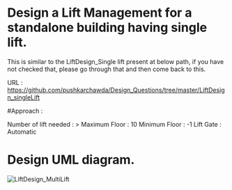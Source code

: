 # Design a Lift Management for a standalone building having single lift. 

This is similar to the LiftDesign_Single lift present at below path, if you have not checked that, please go through that and then come back to this.

URL : https://github.com/pushkarchawda/Design_Questions/tree/master/LiftDesign_singleLift

#Approach : 

Number of lift needed : > 
Maximum Floor : 10
Minimum Floor : -1
Lift Gate : Automatic


# Design UML diagram.

![LiftDesign_MultiLift](https://github.com/pushkarchawda/Design_Questions/blob/master/LiftDesign_MultiLift/LiftDesign_MultiLift.jpg)

